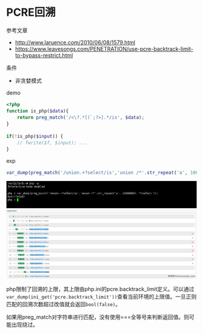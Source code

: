 # PCRE回溯

参考文章

- http://www.laruence.com/2010/06/08/1579.html
- https://www.leavesongs.com/PENETRATION/use-pcre-backtrack-limit-to-bypass-restrict.html

条件

- 非贪婪模式

demo
```php
<?php
function is_php($data){  
    return preg_match('/<\?.*[(`;?>].*/is', $data);  
}

if(!is_php($input)) {
    // fwrite($f, $input); ...
}
```

exp
```php
var_dump(preg_match('/union.+?select/is','union /*'.str_repeat('a', 10000000).'*/select'));
```
![](../images/19-7-10_PHP_pcre回溯问题_2.png)
![](../images/19-6-12_PHP_pcre回溯问题.png)

php限制了回溯的上限，其上限由php.ini的pcre.backtrack_limit定义。可以通过`var_dump(ini_get('pcre.backtrack_limit'))`查看当前环境的上限值。一旦正则匹配的回溯次数超过改值就会返回`bool(false)`。

如果用preg_match对字符串进行匹配，没有使用===全等号来判断返回值。则可能出现绕过。